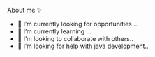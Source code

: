 About me ✨
- 🔭 I’m currently looking for opportunities ...
- 🌱 I’m currently learning ...
- 👯 I’m looking to collaborate with others..
- 🤔 I’m looking for help with java development..
